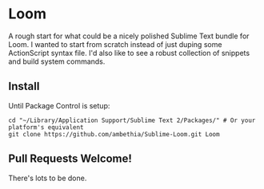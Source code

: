 # Loom

A rough start for what could be a nicely polished Sublime Text bundle for Loom. I wanted to start from scratch instead of just duping some ActionScript syntax file. I'd also like to see a robust collection of snippets and build system commands.

## Install

Until Package Control is setup:

    cd "~/Library/Application Support/Sublime Text 2/Packages/" # Or your platform's equivalent
    git clone https://github.com/ambethia/Sublime-Loom.git Loom

## Pull Requests Welcome!

There's lots to be done.
